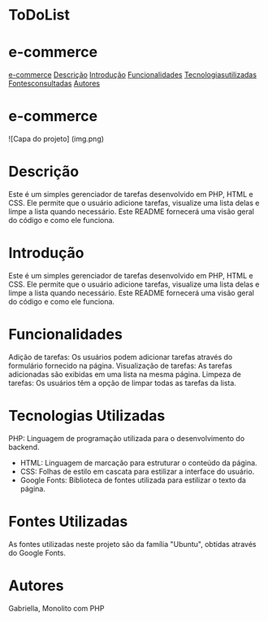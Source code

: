 # ToDoList

# e-commerce
[e-commerce](#e-commerce-1)
[Descrição](#descri%C3%A7%C3%A3o)
[Introdução](#introdu%C3%A7%C3%A3o)
[Funcionalidades](#funcionalidades)
[Tecnologiasutilizadas](#tecnologias-utilizadas) 
[Fontesconsultadas](#fontes-utilizadas)
[Autores](#autores)

# e-commerce
![Capa do projeto] (img.png)
# Descrição
Este é um simples gerenciador de tarefas desenvolvido em PHP, HTML e CSS. Ele permite que o usuário adicione tarefas, visualize uma lista delas e limpe a lista quando necessário. Este README fornecerá uma visão geral do código e como ele funciona.
# Introdução
Este é um simples gerenciador de tarefas desenvolvido em PHP, HTML e CSS. Ele permite que o usuário adicione tarefas, visualize uma lista delas e limpe a lista quando necessário. Este README fornecerá uma visão geral do código e como ele funciona.
# Funcionalidades
Adição de tarefas: Os usuários podem adicionar tarefas através do formulário fornecido na página.
Visualização de tarefas: As tarefas adicionadas são exibidas em uma lista na mesma página.
Limpeza de tarefas: Os usuários têm a opção de limpar todas as tarefas da lista.
# Tecnologias Utilizadas
PHP: Linguagem de programação utilizada para o desenvolvimento do backend.
- HTML: Linguagem de marcação para estruturar o conteúdo da página.
- CSS: Folhas de estilo em cascata para estilizar a interface do usuário.
- Google Fonts: Biblioteca de fontes utilizada para estilizar o texto da página.

# Fontes Utilizadas
As fontes utilizadas neste projeto são da família "Ubuntu", obtidas através do Google Fonts.
# Autores
Gabriella, Monolito com PHP
